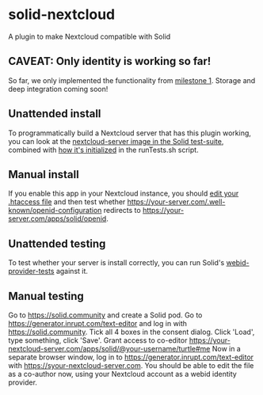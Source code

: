 # solid-nextcloud
A plugin to make Nextcloud compatible with Solid

## CAVEAT: Only identity is working so far!
So far, we only implemented the functionality from [milestone 1](https://github.com/pdsinterop/project-admin/blob/master/milestones.md#1-identity).
Storage and deep integration coming soon!

## Unattended install
To programmatically build a Nextcloud server that has this plugin working,
you can look at the [nextcloud-server image in the Solid test-suite](https://github.com/solid/test-suite/blob/master/servers/nextcloud-server/Dockerfile),
combined with [how it's initialized](https://github.com/solid/test-suite/blob/665824a/runTests.sh#L52-L53) in the runTests.sh script.

## Manual install
If you enable this app in your Nextcloud instance, you should
[edit your .htaccess file](https://github.com/solid/test-suite/blob/665824af763ddd5dd7242cbc8b18faad4ac304e3/servers/nextcloud-server/init.sh#L5)
and then test whether https://your-server.com/.well-known/openid-configuration redirects to https://your-server.com/apps/solid/openid.

## Unattended testing
To test whether your server is install correctly, you can run Solid's [webid-provider-tests](https://github.com/solid/webid-provider-tests#against-production) against it.

## Manual testing
Go to https://solid.community and create a Solid pod.
Go to https://generator.inrupt.com/text-editor and log in with https://solid.community. Tick all 4 boxes in the consent dialog.
Click 'Load', type something, click 'Save'.
Grant access to co-editor https://your-nextcloud-server.com/apps/solid/@your-username/turtle#me
Now in a separate browser window, log in to  https://generator.inrupt.com/text-editor with https://syour-nextcloud-server.com.
You should be able to edit the file as a co-author now, using your Nextcloud account as a webid identity provider.